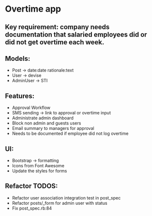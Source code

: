 # Overtime app

## Key requirement: company needs documentation that salaried employees did or did not get overtime each week.

## Models:

* Post -> date:date rationale:text
* User -> devise
* AdminUser -> STI


## Features:

* Approval Workflow
* SMS sending -> link to approval or overtime input
* Administrate admin dashboard
* Block non admin and guests users
* Email summary to managers for approval
* Needs to be documented if employee did not log overtime


## UI:

* Bootstrap -> formatting
* Icons from Font Awesome
* Update the styles for forms

## Refactor TODOS:

* Refactor user association integration test in post_spec
* Refactor posts/_form for admin user with status
* Fix post_spec.rb:84
